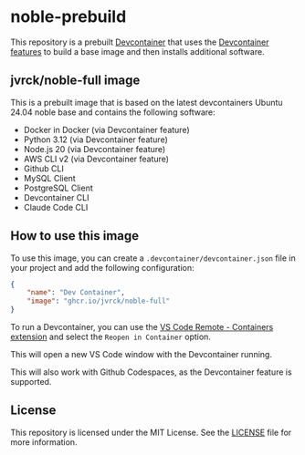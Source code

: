 # noble-prebuild

This repository is a prebuilt [Devcontainer](https://containers.dev/) that uses the [Devcontainer features](https://containers.dev/features) to build a base image and then installs additional software.

## jvrck/noble-full image
This is a prebuilt image that is based on the latest devcontainers Ubuntu 24.04 noble base and contains the following software:

- Docker in Docker (via Devcontainer feature) 
- Python 3.12 (via Devcontainer feature)
- Node.js 20 (via Devcontainer feature)
- AWS CLI v2 (via Devcontainer feature)
- Github CLI
- MySQL Client
- PostgreSQL Client
- Devcontainer CLI
- Claude Code CLI

## How to use this image
To use this image, you can create a `.devcontainer/devcontainer.json` file in your project and add the following configuration:

```json
{
	"name": "Dev Container",
	"image": "ghcr.io/jvrck/noble-full"
}
```
To run a Devcontainer, you can use the [VS Code Remote - Containers extension](https://marketplace.visualstudio.com/items?itemName=ms-vscode-remote.remote-containers) and select the `Reopen in Container` option.

This will open a new VS Code window with the Devcontainer running.

This will also work with Github Codespaces, as the Devcontainer feature is supported.

## License
This repository is licensed under the MIT License. See the [LICENSE](LICENSE) file for more information.